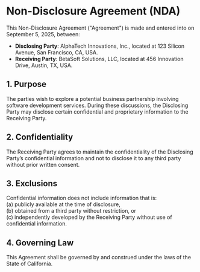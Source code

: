 # Non-Disclosure Agreement (NDA)

This Non-Disclosure Agreement ("Agreement") is made and entered into on September 5, 2025, between:

- **Disclosing Party**: AlphaTech Innovations, Inc., located at 123 Silicon Avenue, San Francisco, CA, USA.  
- **Receiving Party**: BetaSoft Solutions, LLC, located at 456 Innovation Drive, Austin, TX, USA.  

## 1. Purpose
The parties wish to explore a potential business partnership involving software development services. During these discussions, the Disclosing Party may disclose certain confidential and proprietary information to the Receiving Party.

## 2. Confidentiality
The Receiving Party agrees to maintain the confidentiality of the Disclosing Party’s confidential information and not to disclose it to any third party without prior written consent.

## 3. Exclusions
Confidential information does not include information that is:  
(a) publicly available at the time of disclosure,  
(b) obtained from a third party without restriction, or  
(c) independently developed by the Receiving Party without use of confidential information.

## 4. Governing Law
This Agreement shall be governed by and construed under the laws of the State of California.